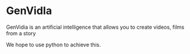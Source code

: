 # GenVidIa
GenVidia is an artificial intelligence that allows you to create videos, films from a story

We hope to use python to achieve this.